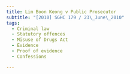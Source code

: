 ```yaml
---
title: Lim Boon Keong v Public Prosecutor 
subtitle: "[2010] SGHC 179 / 23\_June\_2010"
tags:
  - Criminal law
  - Statutory offences
  - Misuse of Drugs Act
  - Evidence
  - Proof of evidence
  - Confessions

---
```


